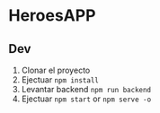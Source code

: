 # HeroesAPP 

## Dev

1. Clonar el proyecto 
2. Ejectuar  `npm install`
3. Levantar backend `npm run backend`
4. Ejectuar  `npm start` or `npm serve -o`

